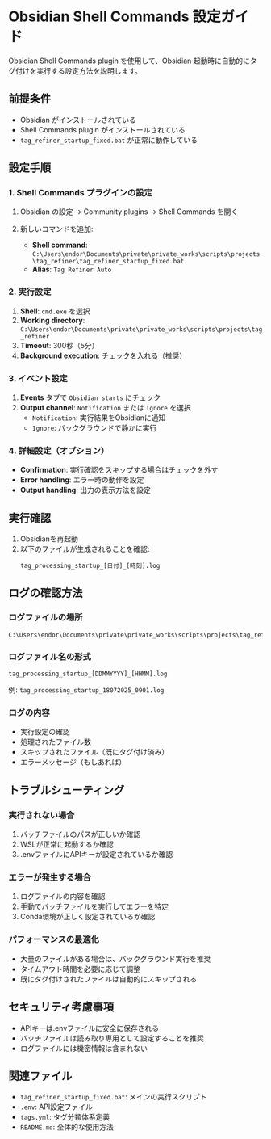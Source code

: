 # Obsidian Shell Commands 設定ガイド

Obsidian Shell Commands plugin を使用して、Obsidian 起動時に自動的にタグ付けを実行する設定方法を説明します。

## 前提条件

- Obsidian がインストールされている
- Shell Commands plugin がインストールされている
- `tag_refiner_startup_fixed.bat` が正常に動作している

## 設定手順

### 1. Shell Commands プラグインの設定

1. Obsidian の設定 → Community plugins → Shell Commands を開く

2. 新しいコマンドを追加:
   - **Shell command**: `C:\Users\endor\Documents\private\private_works\scripts\projects\tag_refiner\tag_refiner_startup_fixed.bat`
   - **Alias**: `Tag Refiner Auto`

### 2. 実行設定

1. **Shell**: `cmd.exe` を選択
2. **Working directory**: `C:\Users\endor\Documents\private\private_works\scripts\projects\tag_refiner`
3. **Timeout**: 300秒（5分）
4. **Background execution**: チェックを入れる（推奨）

### 3. イベント設定

1. **Events** タブで `Obsidian starts` にチェック
2. **Output channel**: `Notification` または `Ignore` を選択
   - `Notification`: 実行結果をObsidianに通知
   - `Ignore`: バックグラウンドで静かに実行

### 4. 詳細設定（オプション）

- **Confirmation**: 実行確認をスキップする場合はチェックを外す
- **Error handling**: エラー時の動作を設定
- **Output handling**: 出力の表示方法を設定

## 実行確認

1. Obsidianを再起動
2. 以下のファイルが生成されることを確認:
   ```
   tag_processing_startup_[日付]_[時刻].log
   ```

## ログの確認方法

### ログファイルの場所
```
C:\Users\endor\Documents\private\private_works\scripts\projects\tag_refiner\
```

### ログファイル名の形式
```
tag_processing_startup_[DDMMYYYY]_[HHMM].log
```

例: `tag_processing_startup_18072025_0901.log`

### ログの内容
- 実行設定の確認
- 処理されたファイル数
- スキップされたファイル（既にタグ付け済み）
- エラーメッセージ（もしあれば）

## トラブルシューティング

### 実行されない場合
1. バッチファイルのパスが正しいか確認
2. WSLが正常に起動するか確認
3. .envファイルにAPIキーが設定されているか確認

### エラーが発生する場合
1. ログファイルの内容を確認
2. 手動でバッチファイルを実行してエラーを特定
3. Conda環境が正しく設定されているか確認

### パフォーマンスの最適化
- 大量のファイルがある場合は、バックグラウンド実行を推奨
- タイムアウト時間を必要に応じて調整
- 既にタグ付けされたファイルは自動的にスキップされる

## セキュリティ考慮事項

- APIキーは.envファイルに安全に保存される
- バッチファイルは読み取り専用として設定することを推奨
- ログファイルには機密情報は含まれない

## 関連ファイル

- `tag_refiner_startup_fixed.bat`: メインの実行スクリプト
- `.env`: API設定ファイル
- `tags.yml`: タグ分類体系定義
- `README.md`: 全体的な使用方法
